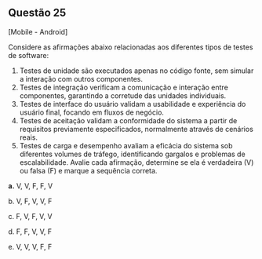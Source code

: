 

## Questão 25
[Mobile - Android]

Considere as afirmações abaixo relacionadas aos diferentes tipos de testes de software:
1. Testes de unidade são executados apenas no código fonte, sem simular a interação com outros componentes.
2. Testes de integração verificam a comunicação e interação entre componentes, garantindo a corretude das unidades individuais.
3. Testes de interface do usuário validam a usabilidade e experiência do usuário final, focando em fluxos de negócio.
4. Testes de aceitação validam a conformidade do sistema a partir de requisitos previamente especificados, normalmente através de cenários reais.
5. Testes de carga e desempenho avaliam a eficácia do sistema sob diferentes volumes de tráfego, identificando gargalos e problemas de escalabilidade.
Avalie cada afirmação, determine se ela é verdadeira (V) ou falsa (F) e marque a sequência correta.

**a.** V, V, F, F, V

b. V, F, V, V, F

c. F, V, F, V, V

d. F, F, V, V, F

e. V, V, V, F, F



